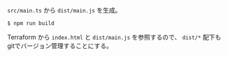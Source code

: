
`src/main.ts` から `dist/main.js` を生成。
```
$ npm run build
```

Terraform から `index.html` と `dist/main.js` を参照するので、 `dist/*` 配下もgitでバージョン管理することにする。
